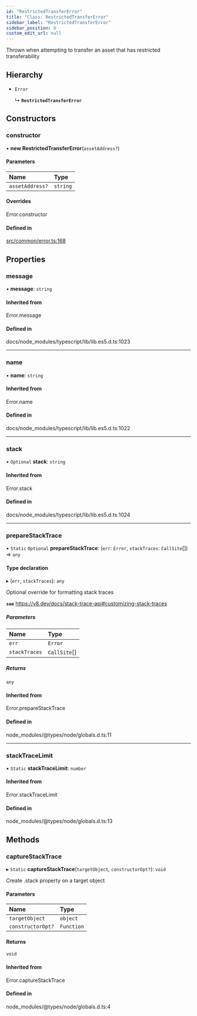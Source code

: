 ```yaml
---
id: "RestrictedTransferError"
title: "Class: RestrictedTransferError"
sidebar_label: "RestrictedTransferError"
sidebar_position: 0
custom_edit_url: null
---
```


Thrown when attempting to transfer an asset that has restricted transferability

## Hierarchy

- `Error`

  ↳ **`RestrictedTransferError`**

## Constructors

### constructor

• **new RestrictedTransferError**(`assetAddress?`)

#### Parameters

| Name            | Type     |
| :-------------- | :------- |
| `assetAddress?` | `string` |

#### Overrides

Error.constructor

#### Defined in

[src/common/error.ts:168](https://github.com/PrasoonPratham/nftlabs-sdk-ts/blob/68c3596/src/common/error.ts#L168)

## Properties

### message

• **message**: `string`

#### Inherited from

Error.message

#### Defined in

docs/node_modules/typescript/lib/lib.es5.d.ts:1023

---

### name

• **name**: `string`

#### Inherited from

Error.name

#### Defined in

docs/node_modules/typescript/lib/lib.es5.d.ts:1022

---

### stack

• `Optional` **stack**: `string`

#### Inherited from

Error.stack

#### Defined in

docs/node_modules/typescript/lib/lib.es5.d.ts:1024

---

### prepareStackTrace

▪ `Static` `Optional` **prepareStackTrace**: (`err`: `Error`, `stackTraces`: `CallSite`[]) => `any`

#### Type declaration

▸ (`err`, `stackTraces`): `any`

Optional override for formatting stack traces

**`see`** https://v8.dev/docs/stack-trace-api#customizing-stack-traces

##### Parameters

| Name          | Type         |
| :------------ | :----------- |
| `err`         | `Error`      |
| `stackTraces` | `CallSite`[] |

##### Returns

`any`

#### Inherited from

Error.prepareStackTrace

#### Defined in

node_modules/@types/node/globals.d.ts:11

---

### stackTraceLimit

▪ `Static` **stackTraceLimit**: `number`

#### Inherited from

Error.stackTraceLimit

#### Defined in

node_modules/@types/node/globals.d.ts:13

## Methods

### captureStackTrace

▸ `Static` **captureStackTrace**(`targetObject`, `constructorOpt?`): `void`

Create .stack property on a target object

#### Parameters

| Name              | Type       |
| :---------------- | :--------- |
| `targetObject`    | `object`   |
| `constructorOpt?` | `Function` |

#### Returns

`void`

#### Inherited from

Error.captureStackTrace

#### Defined in

node_modules/@types/node/globals.d.ts:4
